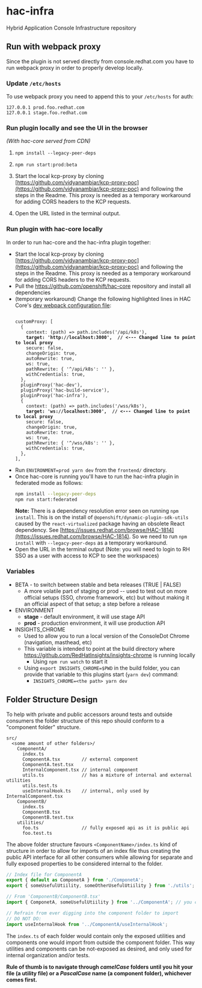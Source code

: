 # hac-infra

Hybrid Application Console Infrastructure repository

## Run with webpack proxy

Since the plugin is not served directly from console.redhat.com you have to run webpack proxy in order to properly develop locally.

### Update `/etc/hosts`

To use webpack proxy you need to append this to your `/etc/hosts` for auth:

```
127.0.0.1 prod.foo.redhat.com
127.0.0.1 stage.foo.redhat.com
```

### Run plugin locally and see the UI in the browser
*(With hac-core served from CDN)*

1. ```npm install --legacy-peer-deps```

2. ```npm run start:prod:beta```

3. Start the local kcp-proxy by cloning [https://github.com/vidyanambiar/kcp-proxy-poc](https://github.com/vidyanambiar/kcp-proxy-poc) and following the steps in the Readme. This proxy is needed as a temporary workaround for adding CORS headers to the KCP requests.

4. Open the URL listed in the terminal output.

### Run plugin with hac-core locally

In order to run hac-core and the hac-infra plugin together:
- Start the local kcp-proxy by cloning [https://github.com/vidyanambiar/kcp-proxy-poc](https://github.com/vidyanambiar/kcp-proxy-poc) and following the steps in the Readme. This proxy is needed as a temporary workaround for adding CORS headers to the KCP requests.
- Pull the https://github.com/openshift/hac-core repository and install all dependencies
- (temporary workaround) Change the following highlighted lines in HAC Core's [dev webpack configuration file](https://github.com/openshift/hac-core/blob/main/frontend/config/dev.webpack.config.js):
  <pre><code>
  customProxy: [
    {
      context: (path) => path.includes('/api/k8s'),
      <strong>target: 'http://localhost:3000',  // <--- Changed line to point to local proxy</strong>
      secure: false,
      changeOrigin: true,
      autoRewrite: true,
      ws: true,
      pathRewrite: { '^/api/k8s': '' },
      withCredentials: true,
    },
    pluginProxy('hac-dev'),
    pluginProxy('hac-build-service'),
    pluginProxy('hac-infra'),
    {
      context: (path) => path.includes('/wss/k8s'),
      <strong>target: 'ws://localhost:3000',  // <--- Changed line to point to local proxy</strong>
      secure: false,
      changeOrigin: true,
      autoRewrite: true,
      ws: true,
      pathRewrite: { '^/wss/k8s': '' },
      withCredentials: true,
    },
  ],
  </code></pre>
- Run `ENVIRONMENT=prod yarn dev` from the `frontend/` directory.
- Once hac-core is running you'll have to run the hac-infra plugin in federated mode as follows:
  ```bash
  npm install --legacy-peer-deps
  npm run start:federated
  ```
  **Note:** There is a dependency resolution error seen on running `npm install`. This is on the install of `@openshift/dynamic-plugin-sdk-utils` caused by the `react-virtualized` package having an obsolete React dependency. See [https://issues.redhat.com/browse/HAC-1814](https://issues.redhat.com/browse/HAC-1814). So we need to run `npm install` with `--legacy-peer-deps` as a temporary workaround.
- Open the URL in the terminal output (Note: you will need to login to RH SSO as a user with access to KCP to see the workspaces)

### Variables

* BETA - to switch between stable and beta releases (TRUE | FALSE)
    * A more volatile part of staging or prod -- used to test out on more official setups (SSO, chrome framework, etc) but without making it an official aspect of that setup; a step before a release
* ENVIRONMENT
  * **stage** - default environment, it will use stage API
  * **prod** - production environment, it will use production API
* INSIGHTS_CHROME
  * Used to allow you to run a local version of the ConsoleDot Chrome (navigation, masthead, etc)
  * This variable is intended to point at the build directory where https://github.com/RedHatInsights/insights-chrome is running locally
    * Using `npm run watch` to start it
  * Using `export INSIGHTS_CHROME=$PWD` in the build folder, you can provide that variable to this plugins start (`yarn dev`) command:
    * `INSIGHTS_CHROME=<the path> yarn dev`

## Folder Structure Design

To help with private and public accessors around tests and outside consumers the folder structure of this repo should conform to a "component folder" structure.

```text
src/
  <some amount of other folders>/
    ComponentA/
      index.ts
      ComponentA.tsx        // external component
      ComponentA.test.tsx
      InternalComponent.tsx // internal component
      utils.ts              // has a mixture of internal and external utilities
      utils.test.ts
      useInternalHook.ts    // internal, only used by InternalComponent.tsx
    ComponentB/
      index.ts
      ComponentB.tsx
      ComponentB.test.tsx
    utilities/
      foo.ts                // fully exposed api as it is public api
      foo.test.ts
```

The above folder structure favours `<ComponentName>/index.ts` kind of structure in order to allow for imports of an index file thus creating the public API interface for all other consumers while allowing for separate and fully exposed properties to be considered internal to the folder.

```javascript
// Index file for ComponentA
export { default as ComponetA } from './ComponetA';
export { someUsefulUtiility, someOtherUsefulUtiility } from './utils';

// From 'ComponentB/ComponentB.tsx'
import { ComponetA, someUsefulUtiility } from '../ComponentA'; // you can omit '/index'

// Refrain from ever digging into the component folder to import
// DO NOT DO:
import useInternalHook from '../ComponentA/useInternalHook';
```

The `index.ts` of each folder would contain only the exposed utilities and components one would import from outside the component folder. This way utilities and components can be not-exposed as desired, and only used for internal organization and/or tests.

**Rule of thumb is to navigate through _camelCase_ folders until you hit your file (a utility file) or a _PascalCase_ name (a component folder), whichever comes first.**
